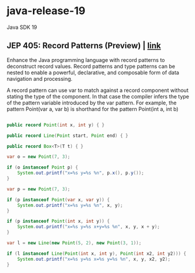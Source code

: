 # java-release-19
Java SDK 19

## JEP 405: Record Patterns (Preview) | [link](https://openjdk.org/jeps/405)

Enhance the Java programming language with record patterns to deconstruct record values. Record patterns and type patterns can be nested to enable a powerful, declarative, and composable form of data navigation and processing. 

A record pattern can use var to match against a record component without stating the type of the component. In that case the compiler infers the type of the pattern variable introduced by the var pattern. For example, the pattern Point(var a, var b) is shorthand for the pattern Point(int a, int b)

```java

public record Point(int x, int y) { }

public record Line(Point start, Point end) { }

public record Box<T>(T t) { }

```

```java
var o = new Point(7, 3);

if (o instanceof Point p) {
	System.out.printf("x=%s y=%s %n", p.x(), p.y());
}
```

```java
var p = new Point(7, 3);

if (p instanceof Point(var x, var y)) {
	System.out.printf("x=%s y=%s %n", x, y);
}

if (p instanceof Point(int x, int y)) {
	System.out.printf("x=%s y=%s x+y=%s %n", x, y, x + y);
}
```


```java
var l = new Line(new Point(5, 2), new Point(3, 1));

if (l instanceof Line(Point(int x, int y), Point(int x2, int y2))) {
	System.out.printf("x=%s y=%s x=%s y=%s %n", x, y, x2, y2);
}
```